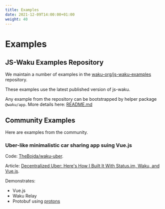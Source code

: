 ```yaml
---
title: Examples
date: 2021-12-09T14:00:00+01:00
weight: 40
---
```


# Examples

## JS-Waku Examples Repository

We maintain a number of examples in the [waku-org/js-waku-examples](https://github.com/waku-org/js-waku-examples#readme) repository.

These examples use the latest published version of js-waku.

Any example from the repository can be bootstrapped by helper package `@waku/app`. More details here: [README.md](https://github.com/waku-org/js-waku-examples/tree/master/create-waku-app)

## Community Examples

Here are examples from the community.

### Uber-like minimalistic car sharing app suing Vue.js

Code: [TheBojda/waku-uber](https://github.com/TheBojda/waku-uber).

Article: [Decentralized Uber: Here's How I Built It With Status.im, Waku, and Vue.js](https://hackernoon.com/decentralized-uber-heres-how-i-built-it-with-statusim-waku-and-vuejs).

Demonstrates:

- Vue.js
- Waku Relay
- Protobuf using [protons](https://www.npmjs.com/package/protons)
